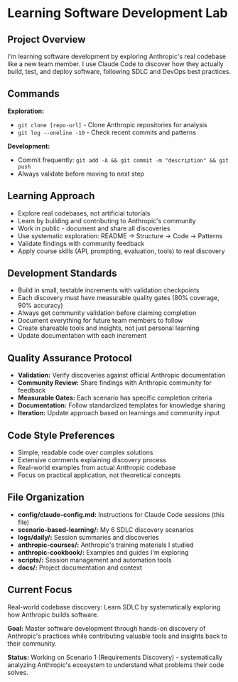 # Learning Software Development Lab

## Project Overview
I'm learning software development by exploring Anthropic's real codebase like a new team member. I use Claude Code to discover how they actually build, test, and deploy software, following SDLC and DevOps best practices.

## Commands
**Exploration:**
- `git clone [repo-url]` - Clone Anthropic repositories for analysis
- `git log --oneline -10` - Check recent commits and patterns

**Development:**
- Commit frequently: `git add -A && git commit -m "description" && git push`
- Always validate before moving to next step

## Learning Approach
- Explore real codebases, not artificial tutorials
- Learn by building and contributing to Anthropic's community
- Work in public - document and share all discoveries
- Use systematic exploration: README → Structure → Code → Patterns
- Validate findings with community feedback
- Apply course skills (API, prompting, evaluation, tools) to real discovery

## Development Standards
- Build in small, testable increments with validation checkpoints
- Each discovery must have measurable quality gates (80% coverage, 90% accuracy)
- Always get community validation before claiming completion
- Document everything for future team members to follow
- Create shareable tools and insights, not just personal learning
- Update documentation with each increment

## Quality Assurance Protocol
- **Validation:** Verify discoveries against official Anthropic documentation
- **Community Review:** Share findings with Anthropic community for feedback
- **Measurable Gates:** Each scenario has specific completion criteria
- **Documentation:** Follow standardized templates for knowledge sharing
- **Iteration:** Update approach based on learnings and community input

## Code Style Preferences
- Simple, readable code over complex solutions
- Extensive comments explaining discovery process
- Real-world examples from actual Anthropic codebase
- Focus on practical application, not theoretical concepts

## File Organization
- **config/claude-config.md:** Instructions for Claude Code sessions (this file)
- **scenario-based-learning/:** My 6 SDLC discovery scenarios
- **logs/daily/:** Session summaries and discoveries
- **anthropic-courses/:** Anthropic's training materials I studied
- **anthropic-cookbook/:** Examples and guides I'm exploring
- **scripts/:** Session management and automation tools
- **docs/:** Project documentation and context

## Current Focus
Real-world codebase discovery: Learn SDLC by systematically exploring how Anthropic builds software.

**Goal:** Master software development through hands-on discovery of Anthropic's practices while contributing valuable tools and insights back to their community.

**Status:** Working on Scenario 1 (Requirements Discovery) - systematically analyzing Anthropic's ecosystem to understand what problems their code solves.